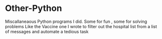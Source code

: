 # Other-Python
Miscallaneaous Python programs I did.
Some for fun , some for solving problems 
Like the Vaccine one I wrote to filter out the hospital list from a list of messages and automate a tedious task 
